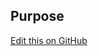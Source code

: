 ## Purpose

[Edit this on GitHub](https://github.com/wellcometrust/wellcomecollection.org/edit/master/catalogue/components/DownloadLink/README.md)
